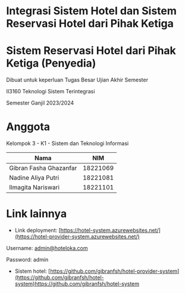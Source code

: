 # Integrasi Sistem Hotel dan Sistem Reservasi Hotel dari Pihak Ketiga
# Sistem Reservasi Hotel dari Pihak Ketiga (Penyedia)
Dibuat untuk keperluan Tugas Besar Ujian Akhir Semester

II3160 Teknologi Sistem Terintegrasi

Semester Ganjil 2023/2024

# Anggota

Kelompok 3 - K1 - Sistem dan Teknologi Informasi

| Nama                          | NIM          |
|-------------------------------|--------------|
| Gibran Fasha Ghazanfar	      | 18221069     |
| Nadine Aliya Putri	          | 18221081     |
| Ilmagita Nariswari	          | 18221101     |

# Link lainnya
* Link deployment: [https://hotel-system.azurewebsites.net/](https://hotel-provider-system.azurewebsites.net/)

Username: admin@hoteloka.com

Password: admin

* Sistem hotel: [https://github.com/gibranfsh/hotel-provider-system](https://github.com/gibranfsh/hotel-system)https://github.com/gibranfsh/hotel-system
